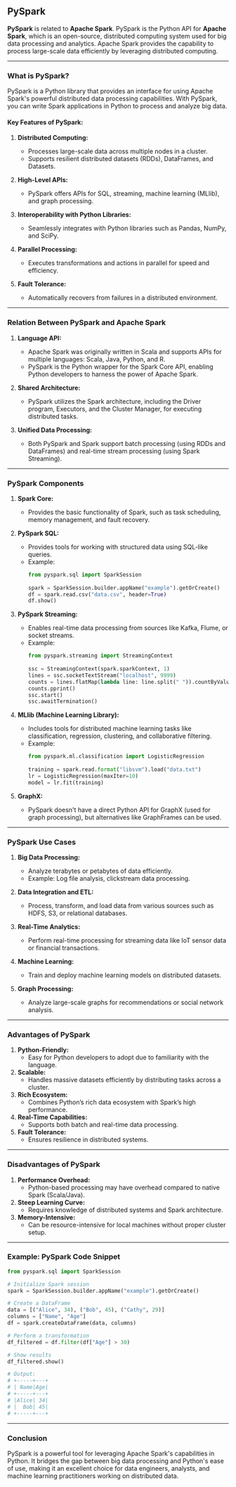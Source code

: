 ## PySpark

**PySpark** is related to **Apache Spark**. PySpark is the Python API for **Apache Spark**, which is an open-source,
distributed computing system used for big data processing and analytics. Apache Spark provides the capability to process
large-scale data efficiently by leveraging distributed computing.

---

### **What is PySpark?**

PySpark is a Python library that provides an interface for using Apache Spark's powerful distributed data processing
capabilities. With PySpark, you can write Spark applications in Python to process and analyze big data.

#### Key Features of PySpark:

1. **Distributed Computing:**
    - Processes large-scale data across multiple nodes in a cluster.
    - Supports resilient distributed datasets (RDDs), DataFrames, and Datasets.

2. **High-Level APIs:**
    - PySpark offers APIs for SQL, streaming, machine learning (MLlib), and graph processing.

3. **Interoperability with Python Libraries:**
    - Seamlessly integrates with Python libraries such as Pandas, NumPy, and SciPy.

4. **Parallel Processing:**
    - Executes transformations and actions in parallel for speed and efficiency.

5. **Fault Tolerance:**
    - Automatically recovers from failures in a distributed environment.

---

### **Relation Between PySpark and Apache Spark**

1. **Language API:**
    - Apache Spark was originally written in Scala and supports APIs for multiple languages: Scala, Java, Python, and R.
    - PySpark is the Python wrapper for the Spark Core API, enabling Python developers to harness the power of Apache
      Spark.

2. **Shared Architecture:**
    - PySpark utilizes the Spark architecture, including the Driver program, Executors, and the Cluster Manager, for
      executing distributed tasks.

3. **Unified Data Processing:**
    - Both PySpark and Spark support batch processing (using RDDs and DataFrames) and real-time stream processing (using
      Spark Streaming).

---

### **PySpark Components**

1. **Spark Core:**
    - Provides the basic functionality of Spark, such as task scheduling, memory management, and fault recovery.

2. **PySpark SQL:**
    - Provides tools for working with structured data using SQL-like queries.
    - Example:
      ```python
      from pyspark.sql import SparkSession
 
      spark = SparkSession.builder.appName("example").getOrCreate()
      df = spark.read.csv("data.csv", header=True)
      df.show()
      ```

3. **PySpark Streaming:**
    - Enables real-time data processing from sources like Kafka, Flume, or socket streams.
    - Example:
      ```python
      from pyspark.streaming import StreamingContext
 
      ssc = StreamingContext(spark.sparkContext, 1)
      lines = ssc.socketTextStream("localhost", 9999)
      counts = lines.flatMap(lambda line: line.split(" ")).countByValue()
      counts.pprint()
      ssc.start()
      ssc.awaitTermination()
      ```

4. **MLlib (Machine Learning Library):**
    - Includes tools for distributed machine learning tasks like classification, regression, clustering, and
      collaborative filtering.
    - Example:
      ```python
      from pyspark.ml.classification import LogisticRegression
 
      training = spark.read.format("libsvm").load("data.txt")
      lr = LogisticRegression(maxIter=10)
      model = lr.fit(training)
      ```

5. **GraphX:**
    - PySpark doesn't have a direct Python API for GraphX (used for graph processing), but alternatives like GraphFrames
      can be used.

---

### **PySpark Use Cases**

1. **Big Data Processing:**
    - Analyze terabytes or petabytes of data efficiently.
    - Example: Log file analysis, clickstream data processing.

2. **Data Integration and ETL:**
    - Process, transform, and load data from various sources such as HDFS, S3, or relational databases.

3. **Real-Time Analytics:**
    - Perform real-time processing for streaming data like IoT sensor data or financial transactions.

4. **Machine Learning:**
    - Train and deploy machine learning models on distributed datasets.

5. **Graph Processing:**
    - Analyze large-scale graphs for recommendations or social network analysis.

---

### **Advantages of PySpark**

1. **Python-Friendly:**
    - Easy for Python developers to adopt due to familiarity with the language.
2. **Scalable:**
    - Handles massive datasets efficiently by distributing tasks across a cluster.
3. **Rich Ecosystem:**
    - Combines Python’s rich data ecosystem with Spark’s high performance.
4. **Real-Time Capabilities:**
    - Supports both batch and real-time data processing.
5. **Fault Tolerance:**
    - Ensures resilience in distributed systems.

---

### **Disadvantages of PySpark**

1. **Performance Overhead:**
    - Python-based processing may have overhead compared to native Spark (Scala/Java).
2. **Steep Learning Curve:**
    - Requires knowledge of distributed systems and Spark architecture.
3. **Memory-Intensive:**
    - Can be resource-intensive for local machines without proper cluster setup.

---

### **Example: PySpark Code Snippet**

```python
from pyspark.sql import SparkSession

# Initialize Spark session
spark = SparkSession.builder.appName("example").getOrCreate()

# Create a DataFrame
data = [("Alice", 34), ("Bob", 45), ("Cathy", 29)]
columns = ["Name", "Age"]
df = spark.createDataFrame(data, columns)

# Perform a transformation
df_filtered = df.filter(df["Age"] > 30)

# Show results
df_filtered.show()

# Output:
# +-----+---+
# | Name|Age|
# +-----+---+
# |Alice| 34|
# |  Bob| 45|
# +-----+---+
```

---

### **Conclusion**

PySpark is a powerful tool for leveraging Apache Spark's capabilities in Python. It bridges the gap between big data
processing and Python's ease of use, making it an excellent choice for data engineers, analysts, and machine learning
practitioners working on distributed data.